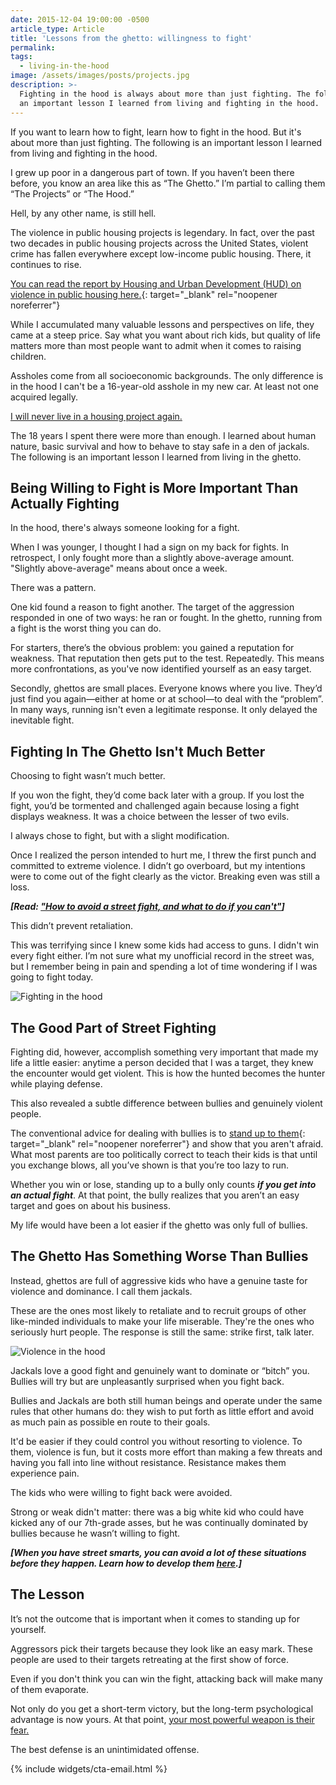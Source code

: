 ```yaml
---
date: 2015-12-04 19:00:00 -0500
article_type: Article
title: 'Lessons from the ghetto: willingness to fight'
permalink:
tags:
  - living-in-the-hood
image: /assets/images/posts/projects.jpg
description: >-
  Fighting in the hood is always about more than just fighting. The following is
  an important lesson I learned from living and fighting in the hood.
---
```

If you want to learn how to fight, learn how to fight in the hood. But it's about more than just fighting. The following is an important lesson I learned from living and fighting in the hood.

I grew up poor in a dangerous part of town. If you haven’t been there before, you know an area like this as “The Ghetto.” I’m partial to calling them “The Projects” or “The Hood.”

Hell, by any other name, is still hell.

The violence in public housing projects is legendary. In fact, over the past two decades in public housing projects across the United States, violent crime has fallen everywhere except low-income public housing. There, it continues to rise.

[You can read the report by Housing and Urban Development (HUD) on violence in public housing here.](https://www.huduser.gov/portal/periodicals/em/summer16/highlight2.html){: target="_blank" rel="noopener noreferrer"}

While I accumulated many valuable lessons and perspectives on life, they came at a steep price. Say what you want about rich kids, but quality of life matters more than most people want to admit when it comes to raising children.

Assholes come from all socioeconomic backgrounds. The only difference is in the hood I can't be a 16-year-old asshole in my new car. At least not one acquired legally.

[I will never live in a housing project again.](/the-projects/)

The 18 years I spent there were more than enough. I learned about human nature, basic survival and how to behave to stay safe in a den of jackals. The following is an important lesson I learned from living in the ghetto.

## Being Willing to Fight is More Important Than Actually Fighting

In the hood, there's always someone looking for a fight.

When I was younger, I thought I had a sign on my back for fights. In retrospect, I only fought more than a slightly above-average amount. "Slightly above-average" means about once a week.

There was a pattern.

One kid found a reason to fight another. The target of the aggression responded in one of two ways: he ran or fought. In the ghetto, running from a fight is the worst thing you can do.

For starters, there’s the obvious problem: you gained a reputation for weakness. That reputation then gets put to the test. Repeatedly. This means more confrontations, as you've now identified yourself as an easy target.

Secondly, ghettos are small places. Everyone knows where you live. They’d just find you again—either at home or at school—to deal with the “problem”. In many ways, running isn't even a legitimate response. It only delayed the inevitable fight.

## Fighting In The Ghetto Isn't Much Better

Choosing to fight wasn’t much better.

If you won the fight, they’d come back later with a group. If you lost the fight, you’d be tormented and challenged again because losing a fight displays weakness. It was a choice between the lesser of two evils.

I always chose to fight, but with a slight modification.

Once I realized the person intended to hurt me, I threw the first punch and committed to extreme violence. I didn’t go overboard, but my intentions were to come out of the fight clearly as the victor. Breaking even was still a loss.

***\[Read: ["How to avoid a street fight, and what to do if you can't"](/how-to-win-a-street-fight/)\]***

This didn’t prevent retaliation.

This was terrifying since I knew some kids had access to guns. I didn't win every fight either. I’m not sure what my unofficial record in the street was, but I remember being in pain and spending a lot of time wondering if I was going to fight today.

![Fighting in the hood](/assets/images/posts/2015/fighting-in-the-hood.jpg "You could win a one on one fight, and in a few hours you get jumped like this.")

## The Good Part of Street Fighting

Fighting did, however, accomplish something very important that made my life a little easier: anytime a person decided that I was a target, they knew the encounter would get violent. This is how the hunted becomes the hunter while playing defense.

This also revealed a subtle difference between bullies and genuinely violent people.

The conventional advice for dealing with bullies is to [stand up to them](https://www.apa.org/gradpsych/2014/11/stand-up){: target="_blank" rel="noopener noreferrer"} and show that you aren't afraid. What most parents are too politically correct to teach their kids is that until you exchange blows, all you’ve shown is that you’re too lazy to run.

Whether you win or lose, standing up to a bully only counts ***if you get into an actual fight***. At that point, the bully realizes that you aren’t an easy target and goes on about his business.

My life would have been a lot easier if the ghetto was only full of bullies.

## The Ghetto Has Something Worse Than Bullies

Instead, ghettos are full of aggressive kids who have a genuine taste for violence and dominance. I call them jackals.

These are the ones most likely to retaliate and to recruit groups of other like-minded individuals to make your life miserable. They're the ones who seriously hurt people. The response is still the same: strike first, talk later.

![Violence in the hood](/assets/images/posts/gangbangers.jpg "These people only want problems and pain")

Jackals love a good fight and genuinely want to dominate or “bitch” you. Bullies will try but are unpleasantly surprised when you fight back.

Bullies and Jackals are both still human beings and operate under the same rules that other humans do: they wish to put forth as little effort and avoid as much pain as possible en route to their goals.

It'd be easier if they could control you without resorting to violence. To them, violence is fun, but it costs more effort than making a few threats and having you fall into line without resistance. Resistance makes them experience pain.

The kids who were willing to fight back were avoided.

Strong or weak didn't matter: there was a big white kid who could have kicked any of our 7th-grade asses, but he was continually dominated by bullies because he wasn’t willing to fight.

***\[When you have street smarts, you can avoid a lot of these situations before they happen. Learn how to develop them [here](/how-to-be-street-smart/).\]***

## The Lesson

It’s not the outcome that is important when it comes to standing up for yourself.

Aggressors pick their targets because they look like an easy mark. These people are used to their targets retreating at the first show of force.

Even if you don't think you can win the fight, attacking back will make many of them evaporate.

Not only do you get a short-term victory, but the long-term psychological advantage is now yours. At that point, [your most powerful weapon is their fear.](/how-to-overcome-fear/)

The best defense is an unintimidated offense.

{% include widgets/cta-email.html %}
